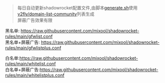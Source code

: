 > 每日自动更新shadowrocket配置文件,由脚本[generate.sh](./generate.sh)使用[v2fly/domain-list-community](https://github.com/v2fly/domain-list-community/tree/master/data)列表生成  
> 屏蔽广告效果有限  

黑名单: https://raw.githubusercontent.com/mixool/shadowrocket-rules/main/gfwlist.conf  
黑名单+屏蔽广告: https://raw.githubusercontent.com/mixool/shadowrocket-rules/main/gfwlistplus.conf  
  
白名单:https://raw.githubusercontent.com/mixool/shadowrocket-rules/main/whitelist.conf  
白名单+屏蔽广告:https://raw.githubusercontent.com/mixool/shadowrocket-rules/main/whitelistplus.conf  
